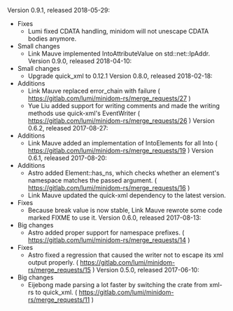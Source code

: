 Version 0.9.1, released 2018-05-29:
  * Fixes
    * Lumi fixed CDATA handling, minidom will not unescape CDATA bodies anymore.
  * Small changes
    - Link Mauve implemented IntoAttributeValue on std::net::IpAddr.
Version 0.9.0, released 2018-04-10:
  * Small changes
    - Upgrade quick_xml to 0.12.1
Version 0.8.0, released 2018-02-18:
  * Additions
    - Link Mauve replaced error\_chain with failure ( https://gitlab.com/lumi/minidom-rs/merge_requests/27 )
    - Yue Liu added support for writing comments and made the writing methods use quick-xml's EventWriter ( https://gitlab.com/lumi/minidom-rs/merge_requests/26 )
Version 0.6.2, released 2017-08-27:
  * Additions
    - Link Mauve added an implementation of IntoElements for all Into<Element> ( https://gitlab.com/lumi/minidom-rs/merge_requests/19 )
Version 0.6.1, released 2017-08-20:
  * Additions
    - Astro added Element::has_ns, which checks whether an element's namespace matches the passed argument. ( https://gitlab.com/lumi/minidom-rs/merge_requests/16 )
    - Link Mauve updated the quick-xml dependency to the latest version.
  * Fixes
    - Because break value is now stable, Link Mauve rewrote some code marked FIXME to use it.
Version 0.6.0, released 2017-08-13:
  * Big changes
    - Astro added proper support for namespace prefixes. ( https://gitlab.com/lumi/minidom-rs/merge_requests/14 )
  * Fixes
    - Astro fixed a regression that caused the writer not to escape its xml output properly. ( https://gitlab.com/lumi/minidom-rs/merge_requests/15 )
Version 0.5.0, released 2017-06-10:
  * Big changes
    - Eijebong made parsing a lot faster by switching the crate from xml-rs to quick_xml. ( https://gitlab.com/lumi/minidom-rs/merge_requests/11 )
